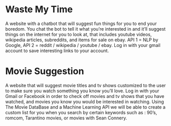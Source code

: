 # Waste My Time
A website with a chatbot that will suggest fun things for you to end your boredom. You chat the bot to tell it what you’re interested in and it’ll suggest things on the internet for you to look at, that includes youtube videos, wikipedia articles, subreddits, and items for sale on ebay. API 1 = NLP by Google, API 2 = reddit / wikipedia / youtube / ebay. Log in with your gmail account to save interesting links to your account.

# Movie Suggestion
A website that will suggest movie titles and tv shows customized to the user to make sure you watch something you know you’ll love. Log in with your Gmail or Facebook in order to check off movies and tv shows that you have watched, and movies you know you would be interested in watching. Using The Movie DataBase and a Machine Learning API we will be able to create a custom list for you when you search by certain keywords such as : 90’s, romcom, Tarantino movies, or movies with Sean Connery. 


